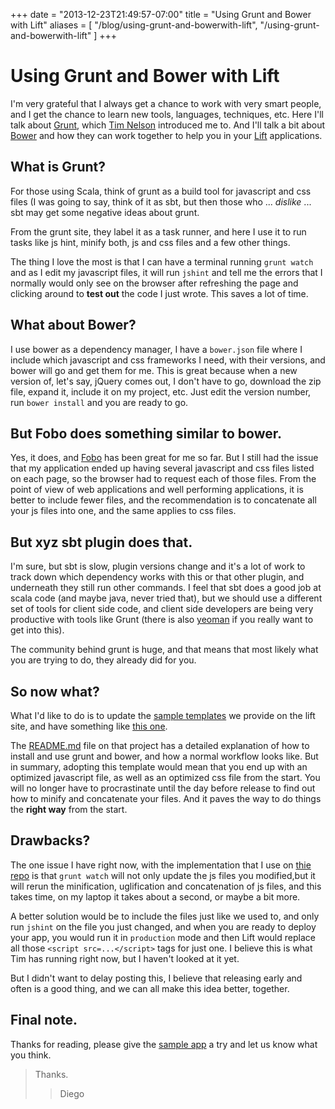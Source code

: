 +++
date = "2013-12-23T21:49:57-07:00"
title = "Using Grunt and Bower with Lift"
aliases = [
	"/blog/using-grunt-and-bowerwith-lift",
	"/using-grunt-and-bowerwith-lift"
]
+++

[title=]: /
[category: go]: /
[date: 2013/12/23]: /
[tags: { lift, grunt, gruntjs, bower, javascript, css, minification}]: /


# Using Grunt and Bower with Lift
I'm very grateful that I always get a chance to work with very smart people, and I get the chance to learn new tools, languages, techniques, etc. Here I'll talk about [Grunt](http://gruntjs.com/), which [Tim Nelson](https://twitter.com/eltimn) introduced me to. And I'll talk a bit about [Bower](http://bower.io/) and how they can work together to help you in your [Lift](http://liftweb.net/) applications.

## What is Grunt?
For those using Scala, think of grunt as a build tool for javascript and css files (I was going to say, think of it as sbt, but then those who ... *dislike* ... sbt may get some negative ideas about grunt.

From the grunt site, they label it as a task runner, and here I use it to run tasks like js hint, minify both, js and css files and a few other things.

The thing I love the most is that I can have a terminal running `grunt watch` and as I edit my javascript files, it will run `jshint` and tell me the errors that I normally would only see on the browser after refreshing the page and clicking around to **test out** the code I just wrote. This saves a lot of time.

## What about Bower?

I use bower as a dependency manager, I have a `bower.json` file where I include which javascript and css frameworks I need, with their versions, and bower will go and get them for me. This is great because when a new version of, let's say, jQuery comes out, I don't have to go, download the zip file, expand it, include it on my project, etc. Just edit the version number, run `bower install` and you are ready to go.

## But Fobo does something similar to bower.

Yes, it does, and [Fobo](https://github.com/karma4u101/FoBo) has been great for me so far. But I still had the issue that my application ended up having several javascript and css files listed on each page, so the browser had to request each of those files. From the point of view of web applications and well performing applications, it is better to include fewer files, and the recommendation is to concatenate all your js files into one, and the same applies to css files.

## But xyz sbt plugin does that.

I'm sure, but sbt is slow, plugin versions change and it's a lot of work to track down which dependency works with this or that other plugin, and underneath they still run other commands. I feel that sbt does a good job at scala code (and maybe java, never tried that), but we should use a different set of tools for client side code, and client side developers are being very productive with tools like Grunt (there is also [yeoman](http://yeoman.io/) if you really want to get into this).

The community behind grunt is huge, and that means that most likely what you are trying to do, they already did for you.

## So now what?

What I'd like to do is to update the [sample templates](http://liftweb.net/download) we provide on the lift site, and have something like [this one](https://github.com/fmpwizard/lift-examples).

The [README.md](https://github.com/fmpwizard/lift-examples/blob/master/README.md) file on that project has a detailed explanation of how to install and use grunt and bower, and how a normal workflow looks like. But in summary, adopting this template would mean that you end up with an optimized javascript file, as well as an optimized css file from the start. You will no longer have to procrastinate until the day before release to find out how to minify and concatenate your files. And it paves the way to do things the **right way** from the start.

## Drawbacks?

The one issue I have right now, with the implementation that I use on [thie repo](https://github.com/fmpwizard/lift-examples) is that `grunt watch` will not only update the js files you modified,but it will rerun the minification, uglification and concatenation of js files, and this takes time, on my laptop it takes about  a second, or maybe a bit more.

A better solution would be to include the files just like we used to, and only run `jshint` on the file you just changed, and when you are ready to deploy your app, you would run it in `production` mode and then Lift would replace all those `<script src=...</script>` tags for just one. I believe this is what Tim has running right now, but I haven't looked at it yet.

But I didn't want to delay posting this, I believe that releasing early and often is a good thing, and we can all make this idea better, together.

## Final note.

Thanks for reading, please give the [sample app](https://github.com/fmpwizard/lift-examples) a try and let us know what you think.

>Thanks.
  >>Diego
